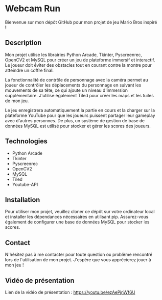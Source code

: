 # Webcam Run

Bienvenue sur mon dépôt GitHub pour mon projet de jeu Mario Bros inspiré !

## Description
Mon projet utilise les librairies Python Arcade, Tkinter, Pyscreenrec, OpenCV2 et MySQL pour créer un jeu de plateforme immersif et interactif. Le joueur doit éviter des obstacles tout en courant contre la montre pour atteindre un coffre final.

La fonctionnalité de contrôle de personnage avec la caméra permet au joueur de contrôler les déplacements du personnage en suivant les mouvements de sa tête, ce qui ajoute un niveau d'immersion supplémentaire. J'utilise également Tiled pour créer les maps et les tuiles de mon jeu.

Le jeu enregistrera automatiquement la partie en cours et la charger sur la plateforme YouTube pour que les joueurs puissent partager leur gameplay avec d'autres personnes. De plus, un système de gestion de base de données MySQL est utilisé pour stocker et gérer les scores des joueurs.

## Technologies
- Python Arcade
- Tkinter
- Pyscreenrec
- OpenCV2
- MySQL
- Tiled
- Youtube-API

## Installation
Pour utiliser mon projet, veuillez cloner ce dépôt sur votre ordinateur local et installer les dépendances nécessaires en utilisant pip. Assurez-vous également de configurer une base de données MySQL pour stocker les scores.

## Contact
N'hésitez pas à me contacter pour toute question ou problème rencontré lors de l'utilisation de mon projet. J'espère que vous apprécierez jouer à mon jeu !

## Vidéo de présentation
Lien de la vidéo de présentation : https://youtu.be/ezAePjnWf6U
